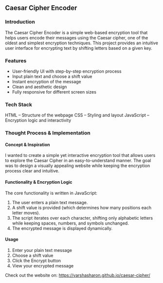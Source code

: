 ## Caesar Cipher Encoder

### Introduction
The Caesar Cipher Encoder is a simple web-based encryption tool that helps users encode their messages using the Caesar cipher, one of the oldest and simplest encryption techniques. This project provides an intuitive user interface for encrypting text by shifting letters based on a given key.

### Features
- User-friendly UI with step-by-step encryption process
- Input plain text and choose a shift value
- Instant encryption of the message
- Clean and aesthetic design
- Fully responsive for different screen sizes

### Tech Stack
HTML – Structure of the webpage
CSS – Styling and layout
JavaScript – Encryption logic and interactivity

### Thought Process & Implementation

#### Concept & Inspiration
I wanted to create a simple yet interactive encryption tool that allows users to explore the Caesar Cipher in an easy-to-understand manner. The goal was to design a visually appealing website while keeping the encryption process clear and intuitive.

#### Functionality & Encryption Logic
The core functionality is written in JavaScript:
1. The user enters a plain text message.
2. A shift value is provided (which determines how many positions each letter moves).
3. The script iterates over each character, shifting only alphabetic letters while keeping spaces, numbers, and symbols unchanged.
4. The encrypted message is displayed dynamically.


#### Usage
1. Enter your plain text message
2. Choose a shift value
3. Click the Encrypt button
4. View your encrypted message

Check out the website on: https://varshasharon.github.io/caesar-cipher/
